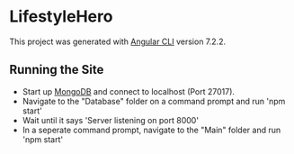 # LifestyleHero

This project was generated with [Angular CLI](https://github.com/angular/angular-cli) version 7.2.2.

## Running the Site

 - Start up [MongoDB](https://www.mongodb.com/download-center/compass?jmp=hero) and connect to localhost (Port 27017).
 - Navigate to the "Database" folder on a command prompt and run 'npm start'
 - Wait until it says 'Server listening on port 8000'
 - In a seperate command prompt, navigate to the "Main" folder and run 'npm start'
